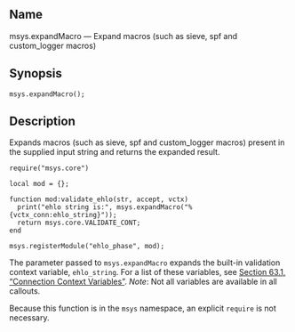 <a name="lua.ref.msys.expandMacro"></a>
## Name

msys.expandMacro — Expand macros (such as sieve, spf and custom_logger macros)

<a name="idp16115264"></a>
## Synopsis

`msys.expandMacro();`

<a name="idp16117504"></a>
## Description

Expands macros (such as sieve, spf and custom_logger macros) present in the supplied input string and returns the expanded result.

```
require("msys.core")

local mod = {};

function mod:validate_ehlo(str, accept, vctx)
  print("ehlo string is:", msys.expandMacro("%{vctx_conn:ehlo_string}"));
  return msys.core.VALIDATE_CONT;
end

msys.registerModule("ehlo_phase", mod);
```

The parameter passed to `msys.expandMacro` expands the built-in validation context variable, `ehlo_string`. For a list of these variables, see [Section 63.1, “Connection Context Variables”](policy.context.variables#policy.predefined-context-conn "63.1. Connection Context Variables"). *Note*: Not all variables are available in all callouts.

Because this function is in the `msys` namespace, an explicit `require` is not necessary.

